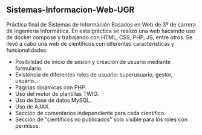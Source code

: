 ## Sistemas-Informacion-Web-UGR

Práctica final de Sistemas de Información Basados en Web de 3º de carrera de Ingeniería Informática. En esta práctica se realizó una web haciendo uso de docker compose y trabajando con HTML, CSS, PHP, JS, entre otros. Se llevó a cabo una web de científicos con diferentes características y funcionalidades:

- Posibilidad de inicio de sesión y creación de usuario mediante formulario.
- Existencia de diferentes roles de usuario: superusuario, gestor, usuario...
- Páginas dinámicas con PHP.
- Uso del motor de plantillas TWIG.
- Uso de base de datos MySQL.
- Uso de AJAX.
- Sección de comentarios independiente para cada científico.
- Sección de "científicos no publicados" solo visible para los roles con permisos.
